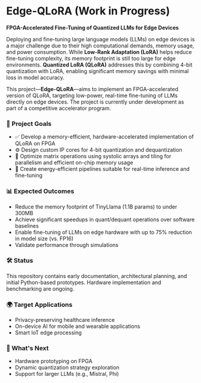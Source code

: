 # Edge-QLoRA (Work in Progress)

**FPGA-Accelerated Fine-Tuning of Quantized LLMs for Edge Devices**

Deploying and fine-tuning large language models (LLMs) on edge devices is a major challenge due to their high computational demands, memory usage, and power consumption. While **Low-Rank Adaptation (LoRA)** helps reduce fine-tuning complexity, its memory footprint is still too large for edge environments. **Quantized LoRA (QLoRA)** addresses this by combining 4-bit quantization with LoRA, enabling significant memory savings with minimal loss in model accuracy.

This project—**Edge-QLoRA**—aims to implement an FPGA-accelerated version of QLoRA, targeting low-power, real-time fine-tuning of LLMs directly on edge devices. The project is currently under development as part of a competitive accelerator program.

### 🎯 Project Goals

* ✅ Develop a memory-efficient, hardware-accelerated implementation of QLoRA on FPGA
* ⚙️ Design custom IP cores for 4-bit quantization and dequantization
* 🚀 Optimize matrix operations using systolic arrays and tiling for parallelism and efficient on-chip memory usage
* 🔋 Create energy-efficient pipelines suitable for real-time inference and fine-tuning

### 📊 Expected Outcomes

* Reduce the memory footprint of TinyLlama (1.1B params) to under 300MB
* Achieve significant speedups in quant/dequant operations over software baselines
* Enable fine-tuning of LLMs on edge hardware with up to 75% reduction in model size (vs. FP16)
* Validate performance through simulations 

### 🛠 Status

This repository contains early documentation, architectural planning, and initial Python-based prototypes. Hardware implementation and benchmarking are ongoing.

### 🌍 Target Applications

* Privacy-preserving healthcare inference
* On-device AI for mobile and wearable applications
* Smart IoT edge processing

### 📅 What's Next

* Hardware prototyping on FPGA
* Dynamic quantization strategy exploration
* Support for larger LLMs (e.g., Mistral, Phi)

